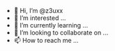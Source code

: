 - 👋 Hi, I’m @z3uxx
- 👀 I’m interested ... 
- 🌱 I’m currently learning ...
- 💞️ I’m looking to collaborate on ...
- 📫 How to reach me ...

<!---
z3uxx/z3uxx is a ✨ special ✨ repository because its `README.md` (this file) appears on your GitHub profile.
You can click the Preview link to take a look at your changes.
--->
